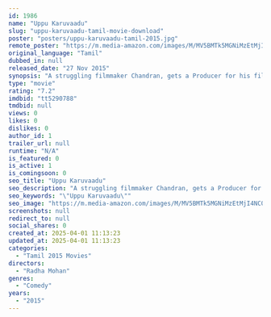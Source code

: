 ```yaml
---
id: 1986
name: "Uppu Karuvaadu"
slug: "uppu-karuvaadu-tamil-movie-download"
poster: "posters/uppu-karuvaadu-tamil-2015.jpg"
remote_poster: "https://m.media-amazon.com/images/M/MV5BMTk5MGNiMzEtMjI4NC00MmMxLWI0MjYtMmEwNWQwMWUyOTRiXkEyXkFqcGc@._V1_SX300.jpg"
original_language: "Tamil"
dubbed_in: null
released_date: "27 Nov 2015"
synopsis: "A struggling filmmaker Chandran, gets a Producer for his film. The producer who runs a Fishing export business by the shores of North Madras has one condition though - the film should star his daughter Maha as the female lead. Her..."
type: "movie"
rating: "7.2"
imdbid: "tt5290788"
tmdbid: null
views: 0
likes: 0
dislikes: 0
author_id: 1
trailer_url: null
runtime: "N/A"
is_featured: 0
is_active: 1
is_comingsoon: 0
seo_title: "Uppu Karuvaadu"
seo_description: "A struggling filmmaker Chandran, gets a Producer for his film. The producer who runs a Fishing export business by the shores of North Madras has one condition though - the film should star his daughter Maha as the female lead. Her..."
seo_keywords: "\"Uppu Karuvaadu\""
seo_image: "https://m.media-amazon.com/images/M/MV5BMTk5MGNiMzEtMjI4NC00MmMxLWI0MjYtMmEwNWQwMWUyOTRiXkEyXkFqcGc@._V1_SX300.jpg"
screenshots: null
redirect_to: null
social_shares: 0
created_at: 2025-04-01 11:13:23
updated_at: 2025-04-01 11:13:23
categories:
  - "Tamil 2015 Movies"
directors:
  - "Radha Mohan"
genres:
  - "Comedy"
years:
  - "2015"
---
```


